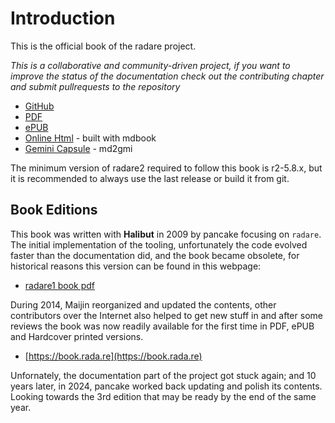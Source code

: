# Introduction

This is the official book of the radare project.

_This is a collaborative and community-driven project, if you want to improve the status of the documentation check out the contributing chapter and submit pullrequests to the repository_

* [GitHub](https://github.com/radareorg/radare2-book)
* [PDF](https://github.com/radareorg/radare2-book/releases/latest/download/r2book.pdf)
* [ePUB](https://github.com/radareorg/radare2-book/releases/latest/download/r2book.epub)
* [Online Html](https://book.rada.re/) - built with mdbook
* [Gemini Capsule](gemini://radare.org/book) - md2gmi

The minimum version of radare2 required to follow this book is r2-5.8.x, but it is recommended to always use the last release or build it from git.

## Book Editions

This book was written with **Halibut** in 2009 by pancake focusing on `radare`. The initial implementation of the tooling, unfortunately the code evolved faster than the documentation did, and the book became obsolete, for historical reasons this version can be found in this webpage:

* [radare1 book pdf](https://rada.re/get/radare.pdf)

During 2014, Maijin reorganized and updated the contents, other contributors over the Internet also helped to get new stuff in and after some reviews the book was now readily available for the first time in PDF, ePUB and Hardcover printed versions.

* [https://book.rada.re](https://book.rada.re)

Unfornately, the documentation part of the project got stuck again; and 10 years later, in 2024, pancake worked back updating and polish its contents. Looking towards the 3rd edition that may be ready by the end of the same year.
